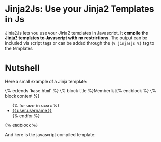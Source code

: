 Jinja2Js: Use your Jinja2 Templates in Js
=========================================

Jinja2Js lets you use your [Jinja2](http://jinja.pocoo.org/) templates
in Javascript. It **compile the Jinja2 templates to Javascript with 
no restrictions**. The output can be included via script tags or can be added
through the `{% jinja2js %}` tag to the templates.

# Nutshell

Here a small example of a Jinja template:

{% extends 'base.html' %}
{% block title %}Memberlist{% endblock %}
{% block content %}
  <ul>
  {% for user in users %}
    <li><a href="{{ user.url }}">{{ user.username }}</a></li>
  {% endfor %}
  </ul>
{% endblock %}

And here is the javascript compiled template:


